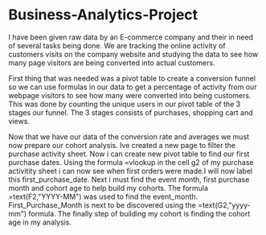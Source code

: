 # Business-Analytics-Project
I have been given raw data by an E-commerce company  and their in need of several tasks being done. We are tracking the online activity of customers visits on the company website and studying the data to see how many page visitors are being converted into actual customers.

First thing that was needed was a pivot table to create a conversion funnel so we can use formulas in our data to get a percentage of activity from our webpage visitors to see how many were converted into being customers. This was done by counting the unique users in our pivot table of the 3 stages our funnel. The 3 stages consists of purchases, shopping cart and views.

Now that we have our data of the conversion rate and averages we must now prepare our cohort analysis. Ive created a new page to filter the purchase activity sheet. Now i can create new pivot table to find our first purchase dates. Using the formula =vlookup  in the cell g2 of my purchase activitity sheet i can now see when first orders were made.I will now label this first_purchase_date. Next i must find the event month, first purchase month and cohort age to help build my cohorts. The formula =text(F2,"YYYY-MM") was used to find the event_month. First_Purchase_Month is next to be discovered using the =text(G2,"yyyy-mm") formula. The finally step of building my cohort is finding the cohort age in my analysis. 

